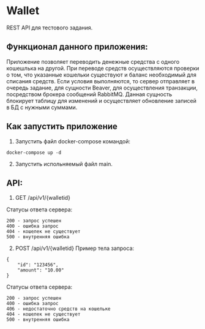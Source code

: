 # Wallet
REST API для тестового задания.

## Функционал данного приложения:
Приложение позволяет переводить денежные средства с одного кошешлька на другой. При переводе средств осуществляются проверки о том, что указанные кошельки существуют и баланс необходимый для списания средств.
Если условия выполняются, то сервер отправляет в очередь задание, для сущности Beaver, для осуществления транзакции, посредством брокера сообщений RabbitMQ.
Данная сущность блокирует таблицу для изменений и осуществляет обновление записей в БД с нужными суммами.

## Как запустить приложение
1. Запустить файл docker-compose  командой:
```
docker-compose up -d
```
2. Запустить испольняемый файл main.

## API:
1. GET /api/v1/{walletid}

Статусы ответа сервера:
```
200 - запрос успешен
400 - ошибка запрос
404 - кошелек не существует
500 - внутренняя ошибка
```
2. POST /api/v1/{walletid}
Пример тела запроса:
```
{
	"id": "123456",
	"amount": "10.00"
} 
```
Статусы ответа сервера:
```
200 - запрос успешен
400 - ошибка запрос
406 - недостаточно средств на кошельке
404 - кошелек не существует
500 - внутренняя ошибка
```
